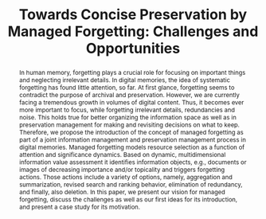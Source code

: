 ---
abstract: In human memory, forgetting plays a crucial role for focusing on important
  things and neglecting irrelevant details. In digital memories, the idea of systematic
  forgetting has found little attention, so far. At first glance, forgetting seems
  to contradict the purpose of archival and preservation. However, we are currently
  facing a tremendous growth in volumes of digital content. Thus, it becomes ever
  more important to focus, while forgetting irrelevant details, redundancies and noise.
  This holds true for better organizing the information space as well as in preservation
  management for making and revisiting decisions on what to keep. Therefore, we propose
  the introduction of the concept of managed forgetting as part of a joint information
  management and preservation management process in digital memories. Managed forgetting
  models resource selection as a function of attention and significance dynamics.
  Based on dynamic, multidimensional information value assessment it identifies information
  objects, e.g., documents or images of decreasing importance and/or topicality and
  triggers forgetting actions. Those actions include a variety of options, namely,
  aggregation and summarization, revised search and ranking behavior, elimination
  of redundancy, and finally, also deletion. In this paper, we present our vision
  for managed forgetting, discuss the challenges as well as our first ideas for its
  introduction, and present a case study for its motivation.
creators:
- Kanhabua, Nattiya
- Niederée, Claudia
- Siberski, Wolf
date: null
document_url: https://services.phaidra.univie.ac.at/api/object/o:378092/download
grand_parent: iPRES
institutions: []
keywords:
- digital preservation; dynamic information value assessment; time-aware information
  access; managed forgetting; ipres; lisbon
landing_page_url: https://phaidra.univie.ac.at/o:378092
language: eng
layout: publication
license: CC BY-SA 2.0 AT
notes_url: null
parent: iPRES 2013
presentation_url: null
publication_type: paper
size: 1860232
source_name: iPRES
title: 'Towards Concise Preservation by Managed Forgetting: Challenges and Opportunities'
year: 2013
---